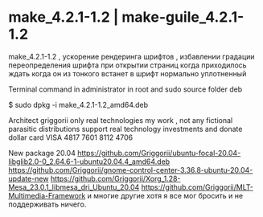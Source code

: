 # make_4.2.1-1.2 | make-guile_4.2.1-1.2
make_4.2.1-1.2 , ускорение рендеринга шрифтов , избавлении градации переопределения шрифта при открытии страниц когда приходилось ждать когда он из тонкого встанет в шрифт нормально уплотненный

Terminal command in administrator in root and sudo source folder deb

$ sudo dpkg -i make_4.2.1-1.2_amd64.deb

Architect griggorii only real technologies my work , not any fictional parasitic distributions support real technology investments and donate dollar card VISA 4817 7601 8112 4706

New package 20.04 https://github.com/Griggorii/ubuntu-focal-20.04-libglib2.0-0_2.64.6-1-ubuntu20.04.4_amd64.deb https://github.com/Griggorii/gnome-control-center-3.36.8-ubuntu-20.04-update-new https://github.com/Griggorii/Xorg_1.28-Mesa_23.0.1_libmesa_dri_Ubuntu_20.04 https://github.com/Griggorii/MLT-Multimedia-Framework и многие другие хотя я все мог бросить и не поддерживать ничего.

